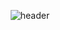 <div align="center">

![header](https://capsule-render.vercel.app/api?type=Cylinder&text=KANGMOONSU&color=006699)

</div>
